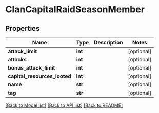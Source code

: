 # ClanCapitalRaidSeasonMember

## Properties
Name | Type | Description | Notes
------------ | ------------- | ------------- | -------------
**attack_limit** | **int** |  | [optional] 
**attacks** | **int** |  | [optional] 
**bonus_attack_limit** | **int** |  | [optional] 
**capital_resources_looted** | **int** |  | [optional] 
**name** | **str** |  | [optional] 
**tag** | **str** |  | [optional] 

[[Back to Model list]](../README.md#documentation-for-models) [[Back to API list]](../README.md#documentation-for-api-endpoints) [[Back to README]](../README.md)

